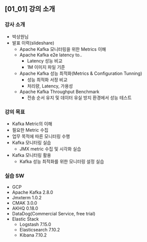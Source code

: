 ## [01_01] 강의 소개

### 강사 소개
- 박상원님
- 발표 이력(slideshare)
  - Apache Kafka 모니터링을 위한 Metrics 이해
  - Apache Kafka e2e latency to..
    - Latency 성능 비교
    - 1M 이미지 파일 기준
  - Apache Kafka 성능 최적화(Metrics & Configuration Tunning)
    - 성능 최적화 서정 비교
    - 처리량, Latency, 가용성
  - Apache Kafka Throughput Benchmark
    - 전송 순서 유지 및 데이터 유실 방지 환경에서 성능 테스트

### 강의 목표
- Kafka Metric의 이해
- 필요한 Metric 수집
- 업무 목적에 따른 모니터링 수행
- Kafka 모니터링 실습
  - JMX metric 수집 및 시각화 실습
- Kafka 모니터링 활용
  - Kafka 성능 최적화를 위한 모니터링 설정 실습

### 실습 SW
- GCP
- Apache Kafka 2.8.0
- Jmxterm 1.0.2
- CMAK 3.0.0
- AKHQ 0.18.0
- DataDog(Commercial Service, free trial)
- Elastic Stack
  - Logstash 7.15.0
  - Elasticsearch 7.10.2
  - Kibana 7.10.2